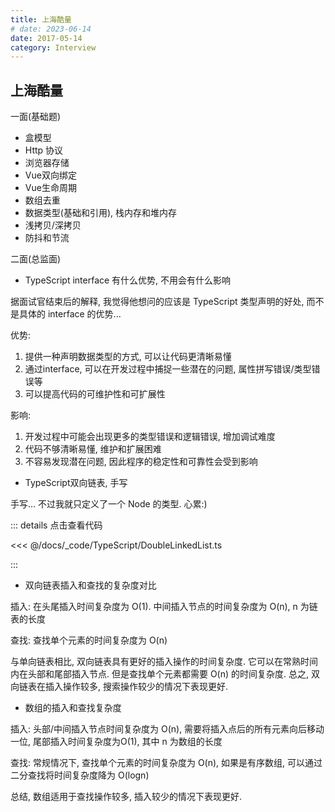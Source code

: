 ```yaml
---
title: 上海酷量
# date: 2023-06-14
date: 2017-05-14
category: Interview
---
```


## 上海酷量

一面(基础题)

- 盒模型
- Http 协议
- 浏览器存储
- Vue双向绑定
- Vue生命周期
- 数组去重
- 数据类型(基础和引用), 栈内存和堆内存
- 浅拷贝/深拷贝
- 防抖和节流

二面(总监面)

- TypeScript interface 有什么优势, 不用会有什么影响

据面试官结束后的解释, 我觉得他想问的应该是 TypeScript 类型声明的好处, 而不是具体的 interface 的优势...

<!-- 代码的抽象度, 方便后续维护, 能承接项目的复杂度, 更加面向对象 -->

优势:

1. 提供一种声明数据类型的方式, 可以让代码更清晰易懂
2. 通过interface, 可以在开发过程中捕捉一些潜在的问题, 属性拼写错误/类型错误等
3. 可以提高代码的可维护性和可扩展性

影响:

1. 开发过程中可能会出现更多的类型错误和逻辑错误, 增加调试难度
2. 代码不够清晰易懂, 维护和扩展困难
3. 不容易发现潜在问题, 因此程序的稳定性和可靠性会受到影响

- TypeScript双向链表, 手写

手写... 不过我就只定义了一个 Node 的类型. 心累:)

::: details 点击查看代码

<<< @/docs/_code/TypeScript/DoubleLinkedList.ts

:::

- 双向链表插入和查找的复杂度对比

插入: 在头尾插入时间复杂度为 O(1). 中间插入节点的时间复杂度为 O(n), n 为链表的长度

查找: 查找单个元素的时间复杂度为 O(n)

与单向链表相比, 双向链表具有更好的插入操作的时间复杂度. 它可以在常熟时间内在头部和尾部插入节点. 但是查找单个元素都需要 O(n) 的时间复杂度. 总之, 双向链表在插入操作较多, 搜索操作较少的情况下表现更好.

- 数组的插入和查找复杂度

插入: 头部/中间插入节点时间复杂度为 O(n), 需要将插入点后的所有元素向后移动一位, 尾部插入时间复杂度为O(1), 其中 n 为数组的长度

查找: 常规情况下, 查找单个元素的时间复杂度为 O(n), 如果是有序数组, 可以通过二分查找将时间复杂度降为 O(logn)

总结, 数组适用于查找操作较多, 插入较少的情况下表现更好. 
